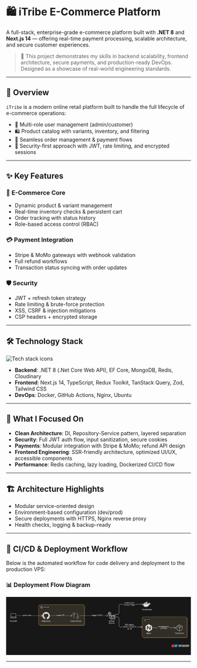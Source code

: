 # 🛍️ iTribe E-Commerce Platform

A full-stack, enterprise-grade e-commerce platform built with **.NET 8** and **Next.js 14** — offering real-time payment processing, scalable architecture, and secure customer experiences.

> 💼 This project demonstrates my skills in backend scalability, frontend architecture, secure payments, and production-ready DevOps. Designed as a showcase of real-world engineering standards.

---

## 🚀 Overview

`iTribe` is a modern online retail platform built to handle the full lifecycle of e-commerce operations:

- 👥 Multi-role user management (admin/customer)
- 🛍️ Product catalog with variants, inventory, and filtering
- 🧾 Seamless order management & payment flows
- 🔐 Security-first approach with JWT, rate limiting, and encrypted sessions

---

## ✨ Key Features

### 🛒 **E-Commerce Core**
- Dynamic product & variant management
- Real-time inventory checks & persistent cart
- Order tracking with status history
- Role-based access control (RBAC)

### 💳 **Payment Integration**
- Stripe & MoMo gateways with webhook validation
- Full refund workflows
- Transaction status syncing with order updates

### 🛡️ **Security**
- JWT + refresh token strategy
- Rate limiting & brute-force protection
- XSS, CSRF & injection mitigations
- CSP headers + encrypted storage

---

## 🛠️ Technology Stack

<p align="left">
  <img src="https://skillicons.dev/icons?i=dotnet,mongodb,redis,nextjs,redux,tailwind,typescript,docker,githubactions,nginx,ubuntu" alt="Tech stack icons" />
</p>

- **Backend**: .NET 8 (.Net Core Web API), EF Core, MongoDB, Redis, Cloudinary
- **Frontend**: Next.js 14, TypeScript, Redux Toolkit, TanStack Query, Zod, Tailwind CSS
- **DevOps**: Docker, GitHub Actions, Nginx, Ubuntu

---

## 🧠 What I Focused On

- **Clean Architecture**: DI, Repository-Service pattern, layered separation
- **Security**: Full JWT auth flow, input sanitization, secure cookies
- **Payments**: Modular integration with Stripe & MoMo; refund API design
- **Frontend Engineering**: SSR-friendly architecture, optimized UI/UX, accessible components
- **Performance**: Redis caching, lazy loading, Dockerized CI/CD flow

---

## 🏗️ Architecture Highlights

- Modular service-oriented design
- Environment-based configuration (dev/prod)
- Secure deployments with HTTPS, Nginx reverse proxy
- Health checks, logging & backup-ready

---

## 🚀 CI/CD & Deployment Workflow

Below is the automated workflow for code delivery and deployment to the production VPS:

### 📊 Deployment Flow Diagram

![CI/CD Workflow](./frontend/public/assets/images/cicd.png)

---

